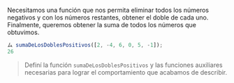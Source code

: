 Necesitamos una función que nos permita eliminar todos los números negativos y con los números restantes, obtener el doble de cada uno.
Finalmente, queremos obtener la suma de todos los números que obtuvimos.
 
```js
ム sumaDeLosDoblesPositivos([2, -4, 6, 0, 5, -1]);
26
```

> Definí la función `sumaDeLosDoblesPositivos` y las funciones auxiliares necesarias para lograr el comportamiento que acabamos de describir.